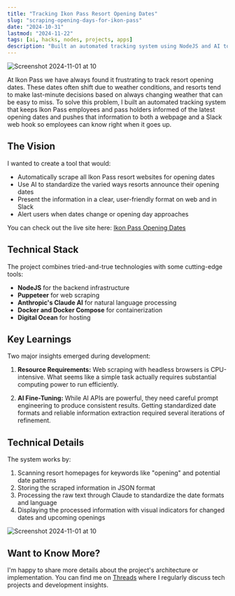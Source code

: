 ```yaml
---
title: "Tracking Ikon Pass Resort Opening Dates"
slug: "scraping-opening-days-for-ikon-pass"
date: "2024-10-31"
lastmod: "2024-11-22"
tags: [ai, hacks, nodes, projects, apps]
description: "Built an automated tracking system using NodeJS and AI to monitor ski resort opening dates, featuring web scraping, data processing, and real-time notifications."
---
```


![Screenshot 2024-11-01 at 10](https://bear-images.sfo2.cdn.digitaloceanspaces.com/drkpxl/02-am.webp)


At Ikon Pass we have always found it frustrating to track resort opening dates. These dates often shift due to weather conditions, and resorts tend to make last-minute decisions based on always changing weather that can be easy to miss. To solve this problem, I built an automated tracking system that keeps Ikon Pass employees and  pass holders informed of the latest opening dates and pushes that information to both a webpage and a Slack web hook so employees can know right when it goes up.

## The Vision

I wanted to create a tool that would:
- Automatically scrape all Ikon Pass resort websites for opening dates
- Use AI to standardize the varied ways resorts announce their opening dates
- Present the information in a clear, user-friendly format on web and in Slack
- Alert users when dates change or opening day approaches

You can check out the live site here: [Ikon Pass Opening Dates](https://opening.drkpxl.com)

## Technical Stack

The project combines tried-and-true technologies with some cutting-edge tools:

- **NodeJS** for the backend infrastructure
- **Puppeteer** for web scraping
- **Anthropic's Claude AI** for natural language processing
- **Docker and Docker Compose** for containerization
- **Digital Ocean** for hosting

## Key Learnings

Two major insights emerged during development:

1. **Resource Requirements:** Web scraping with headless browsers is CPU-intensive. What seems like a simple task actually requires substantial computing power to run efficiently.

2. **AI Fine-Tuning:** While AI APIs are powerful, they need careful prompt engineering to produce consistent results. Getting standardized date formats and reliable information extraction required several iterations of refinement.

## Technical Details

The system works by:
1. Scanning resort homepages for keywords like "opening" and potential date patterns
2. Storing the scraped information in JSON format
3. Processing the raw text through Claude to standardize the date formats and language
4. Displaying the processed information with visual indicators for changed dates and upcoming openings

![Screenshot 2024-11-01 at 10](https://bear-images.sfo2.cdn.digitaloceanspaces.com/drkpxl/22-am.webp)


## Want to Know More?

I'm happy to share more details about the project's architecture or implementation. You can find me on [Threads](https://www.threads.net/@stevendrkpxl) where I regularly discuss tech projects and development insights.

